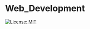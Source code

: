 # Web_Development

[![License: MIT](https://img.shields.io/badge/License-MIT-yellow.svg)](https://opensource.org/licenses/MIT)
